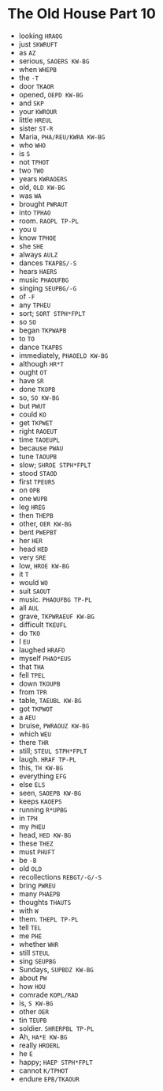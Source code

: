# The Old House Part 10

* looking `HRAOG`
* just `SKWRUFT`
* as `AZ`
* serious, `SAOERS KW-BG`
* when `WHEPB`
* the `-T`
* door `TKAOR`
* opened, `OEPD KW-BG`
* and `SKP`
* your `KWROUR`
* little `HREUL`
* sister `ST-R`
* Maria, `PHA/REU/KWRA KW-BG`
* who `WHO`
* is `S`
* not `TPHOT`
* two `TWO`
* years `KWRAOERS`
* old, `OLD KW-BG`
* was `WA`
* brought `PWRAUT`
* into `TPHAO`
* room. `RAOPL TP-PL`
* you `U`
* know `TPHOE`
* she `SHE`
* always `AULZ`
* dances `TKAPBS/-S`
* hears `HAERS`
* music `PHAOUFBG`
* singing `SEUPBG/-G`
* of `-F`
* any `TPHEU`
* sort; `SORT STPH*FPLT`
* so `SO`
* began `TKPWAPB`
* to `TO`
* dance `TKAPBS`
* immediately, `PHAOELD KW-BG`
* although `HR*T`
* ought `OT`
* have `SR`
* done `TKOPB`
* so, `SO KW-BG`
* but `PWUT`
* could `KO`
* get `TKPWET`
* right `RAOEUT`
* time `TAOEUPL`
* because `PWAU`
* tune `TAOUPB`
* slow; `SHROE STPH*FPLT`
* stood `STAOD`
* first `TPEURS`
* on `OPB`
* one `WUPB`
* leg `HREG`
* then `THEPB`
* other, `OER KW-BG`
* bent `PWEPBT`
* her `HER`
* head `HED`
* very `SRE`
* low, `HROE KW-BG`
* it `T`
* would `WO`
* suit `SAOUT`
* music. `PHAOUFBG TP-PL`
* all `AUL`
* grave, `TKPWRAEUF KW-BG`
* difficult `TKEUFL`
* do `TKO`
* I `EU`
* laughed `HRAFD`
* myself `PHAO*EUS`
* that `THA`
* fell `TPEL`
* down `TKOUPB`
* from `TPR`
* table, `TAEUBL KW-BG`
* got `TKPWOT`
* a `AEU`
* bruise, `PWRAOUZ KW-BG`
* which `WEU`
* there `THR`
* still; `STEUL STPH*FPLT`
* laugh. `HRAF TP-PL`
* this, `TH KW-BG`
* everything `EFG`
* else `ELS`
* seen, `SAOEPB KW-BG`
* keeps `KAOEPS`
* running `R*UPBG`
* in `TPH`
* my `PHEU`
* head, `HED KW-BG`
* these `THEZ`
* must `PHUFT`
* be `-B`
* old `OLD`
* recollections `REBGT/-G/-S`
* bring `PWREU`
* many `PHAEPB`
* thoughts `THAUTS`
* with `W`
* them. `THEPL TP-PL`
* tell `TEL`
* me `PHE`
* whether `WHR`
* still `STEUL`
* sing `SEUPBG`
* Sundays, `SUPBDZ KW-BG`
* about `PW`
* how `HOU`
* comrade `KOPL/RAD`
* is, `S KW-BG`
* other `OER`
* tin `TEUPB`
* soldier. `SHRERPBL TP-PL`
* Ah, `HA*E KW-BG`
* really `HROERL`
* he `E`
* happy; `HAEP STPH*FPLT`
* cannot `K/TPHOT`
* endure `EPB/TKAOUR`
